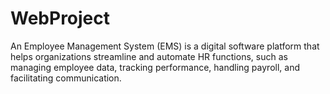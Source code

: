 # WebProject
An Employee Management System (EMS) is a digital software platform that helps organizations streamline and automate HR functions, such as managing employee data, tracking performance, handling payroll, and facilitating communication. 
